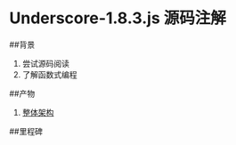 # Underscore-1.8.3.js 源码注解

##背景

1. 尝试源码阅读
2. 了解函数式编程

##产物

1. [整体架构](https://github.com/ghostcode/underscore-analyse/blob/master/article/01-%E6%95%B4%E4%BD%93%E6%9E%B6%E6%9E%84.md)


##里程碑


